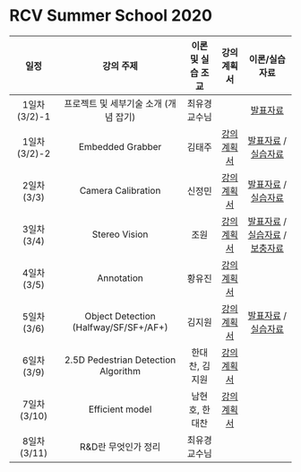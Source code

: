 # RCV Summer School 2020


|  일정  |  강의 주제 |  이론 및 실습 조교 | 강의계획서 | 이론/실습자료 | 
|:--:|:--:|:--:|:--:|:--:|
| 1일차(3/2)-1 |  프로젝트 및 세부기술 소개 (개념 잡기)  | 최유경 교수님 |  | [발표자료](https://github.com/sejong-rcv/2020.RCVWS/blob/master/1%EC%9D%BC%EC%B0%A8-1/RCVWS2020_Introduction.pdf) |
| 1일차(3/2)-2 |  Embedded Grabber  | 김태주 | [강의계획서](https://github.com/sejong-rcv/2020.RCVWS/files/4271946/0302.Sejong.RCV.Winter.School.2020.Kim.Tae-joo.docx) | [발표자료](https://github.com/sejong-rcv/2020.RCVWS/blob/master/1%EC%9D%BC%EC%B0%A8-2/Winter%20School.pdf) / [실습자료](https://github.com/sejong-rcv/2020.RCVWS/blob/master/1%EC%9D%BC%EC%B0%A8-2/RCVWS_Embedded-Grabber_tjkim.zip)  |
| 2일차(3/3) |  Camera Calibration  | 신정민 | [강의계획서](https://github.com/sejong-rcv/2020.RCVWS/files/4271947/0303.Sejong.RCV.Winter.School.2020.Shin.Jung-min.docx) | [발표자료](https://github.com/sejong-rcv/2020.RCVWS/blob/master/2%EC%9D%BC%EC%B0%A8/Camera%20Calibration.pdf) / [실습자료](./2일차/Calibration%20실습.pdf) | 
| 3일차(3/4) |  Stereo Vision  | 조원 | [강의계획서](https://github.com/sejong-rcv/2020.RCVWS/files/4271948/0304.Sejong.RCV.Winter.School.2020.Jo-won.docx) | [발표자료](https://github.com/sejong-rcv/2020.RCVWS/blob/master/3%EC%9D%BC%EC%B0%A8/StereoVision%26ImageTransformation.pdf) / [실습자료](https://github.com/sejong-rcv/2020.RCVWS/blob/master/3%EC%9D%BC%EC%B0%A8/example.zip) / [보충자료](https://github.com/sejong-rcv/2020.RCVWS/blob/master/3%EC%9D%BC%EC%B0%A8/RGBTD-dataprocessing.pdf) | 
| 4일차(3/5) |  Annotation  | 황유진 | [강의계획서](https://github.com/sejong-rcv/2020.RCVWS/files/4271949/0305.Sejong.RCV.Winter.School.2020.yj.docx) |  | 
| 5일차(3/6) |  Object Detection (Halfway/SF/SF+/AF+)  | 김지원 | [강의계획서](https://github.com/sejong-rcv/2020.RCVWS/files/4271950/0306.Sejong.RCV.Winter.School.2020.Kimjiwon.docx) | [발표자료](https://github.com/sejong-rcv/2020.RCVWS/blob/master/5%EC%9D%BC%EC%B0%A8_Object_Detection/RCVWS_2020_%EC%9D%B4%EB%A1%A0_Object_Detection.pdf) / [실습자료](https://github.com/sejong-rcv/2020.RCVWS/blob/master/5%EC%9D%BC%EC%B0%A8_Object_Detection/RCVWS_2020_%EC%8B%A4%EC%8A%B5_Object_Detection-%EB%B3%80%ED%99%98%EB%90%A8.pdf) | 
| 6일차(3/9) |  2.5D Pedestrian Detection Algorithm  | 한대찬, 김지원 | [강의계획서](https://github.com/sejong-rcv/2020.RCVWS/files/4271951/0309.Sejong.RCV.Winter.School.2020.Han.Dae-chan.docx) |  | 
| 7일차(3/10) |  Efficient model  | 남현호, 한대찬 | [강의계획서](https://github.com/sejong-rcv/2020.RCVWS/files/4271952/0310.Sejong.RCV.Winter.School.2020.Nam-hyunho.docx) |  | 
| 8일차(3/11) |   R&D란 무엇인가 정리  | 최유경 교수님 |  |  | 



